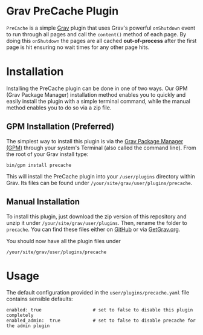 # Grav PreCache Plugin

`PreCache` is a simple [Grav](http://github.com/getgrav/grav) plugin that uses Grav's powerful `onShutdown` event to run through all pages and call the `content()` method of each page. By doing this `onShutdown` the pages are all cached **out-of-process** after the first page is hit ensuring no wait times for any other page hits.


# Installation

Installing the PreCache plugin can be done in one of two ways. Our GPM (Grav Package Manager) installation method enables you to quickly and easily install the plugin with a simple terminal command, while the manual method enables you to do so via a zip file.

## GPM Installation (Preferred)

The simplest way to install this plugin is via the [Grav Package Manager (GPM)](http://learn.getgrav.org/advanced/grav-gpm) through your system's Terminal (also called the command line).  From the root of your Grav install type:

    bin/gpm install precache

This will install the PreCache plugin into your `/user/plugins` directory within Grav. Its files can be found under `/your/site/grav/user/plugins/precache`.

## Manual Installation

To install this plugin, just download the zip version of this repository and unzip it under `/your/site/grav/user/plugins`. Then, rename the folder to `precache`. You can find these files either on [GitHub](https://github.com/getgrav/grav-plugin-precache) or via [GetGrav.org](http://getgrav.org/downloads/plugins#extras).

You should now have all the plugin files under

    /your/site/grav/user/plugins/precache

# Usage

The default configuration provided in the `user/plugins/precache.yaml` file contains sensible defaults:

```
enabled: true                   # set to false to disable this plugin completely
enabled_admin:  true            # set to false to disable precache for the admin plugin
```

